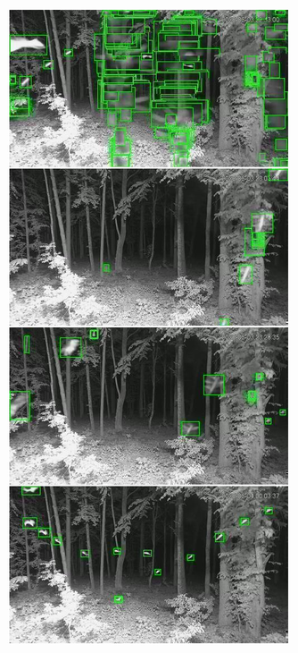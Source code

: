 ![20200603-222534-225539](in/20200603/20200603-222534-225539_0_.jpg)
![20200603-225544-232549](in/20200603/20200603-225544-232549_0_.jpg)
![20200603-232554-235559](in/20200603/20200603-232554-235559_0_.jpg)
![20200604-000009-003014](in/20200604/20200604-000009-003014_0_.jpg)
